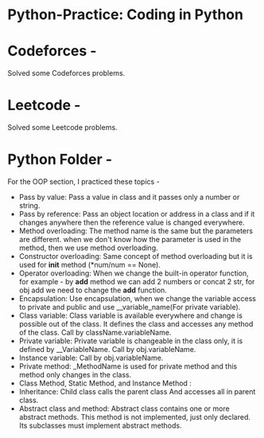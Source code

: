 # Python-Practice: Coding in Python 
# Codeforces -
Solved some Codeforces problems.
# Leetcode -
Solved some Leetcode problems.

# Python Folder -
For the OOP section, I practiced these topics -
- Pass by value: Pass a value in class and it passes only a number or string.
- Pass by reference: Pass an object location or address in a class and if it changes anywhere then the reference value is changed everywhere.
- Method overloading: The method name is the same but the parameters are different. when we don't know how the parameter is used in the method, then we use method overloading. 
- Constructor overloading: Same concept of method overloading but it is used for __init__ method (*num/num == None).
- Operator overloading: When we change the built-in operator function, for example - by __add__ method we can add 2 numbers or concat 2 str, for obj add we need to change the __add__ function. 
- Encapsulation: Use encapsulation, when we change the variable access to private and public and use __variable_name(For private variable).
- Class variable: Class variable is  available everywhere and change is possible out of the class. It defines the class and accesses any method of the class. Call by className.variableName.
- Private variable: Private variable is changeable in the class only, it is defined by __VariableName. Call by obj.variableName.
- Instance variable: Call by obj.variableName.
- Private method: _MethodName is used for private method and this method only changes in the class.
- Class Method, Static Method, and Instance Method :
- Inheritance: Child class calls the parent class And accesses all in parent class.
- Abstract class  and method: Abstract class contains one or more abstract methods. This method is not implemented, just only declared. Its subclasses must implement abstract methods.

 


